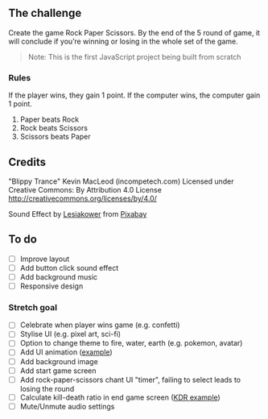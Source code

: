 ## The challenge
Create the game Rock Paper Scissors. By the end of the 5 round of game, it will conclude if you’re winning or losing in the whole set of the game.

> Note: This is the first JavaScript project being built from scratch

### Rules
If the player wins, they gain 1 point. If the computer wins, the computer gain 1 point.

1. Paper beats Rock
2. Rock beats Scissors
3. Scissors beats Paper

## Credits
"Blippy Trance" Kevin MacLeod (incompetech.com)
Licensed under Creative Commons: By Attribution 4.0 License
http://creativecommons.org/licenses/by/4.0/

Sound Effect by <a href="https://pixabay.com/users/lesiakower-25701529/?utm_source=link-attribution&utm_medium=referral&utm_campaign=music&utm_content=145251">Lesiakower</a> from <a href="https://pixabay.com/sound-effects//?utm_source=link-attribution&utm_medium=referral&utm_campaign=music&utm_content=145251">Pixabay</a>

## To do
- [ ] Improve layout
- [ ] Add button click sound effect
- [ ] Add background music
- [ ] Responsive design
### Stretch goal
- [ ] Celebrate when player wins game (e.g. confetti)
- [ ] Stylise UI (e.g. pixel art, sci-fi)
- [ ] Option to change theme to fire, water, earth (e.g. pokemon, avatar)
- [ ] Add UI animation ([example](https://www.artstation.com/artwork/GaN6yN))
- [ ] Add background image
- [ ] Add start game screen
- [ ] Add rock-paper-scissors chant UI "timer", failing to select leads to losing the round
- [ ] Calculate kill-death ratio in end game screen ([KDR example](https://preview.redd.it/whats-everyones-kills-to-death-ratio-like-v0-j9kb6ca347xb1.jpg?width=1080&crop=smart&auto=webp&s=d53763b77bb1f55288bc1b410e915d0c6c32f6c5))
- [ ] Mute/Unmute audio settings

